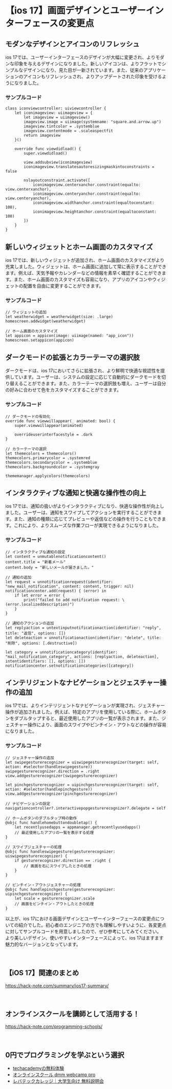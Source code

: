 <!--
title: 【ios 17】画面デザインとユーザーインターフェースの変更点
tags: ios,ios17
id: 
private: false
-->

# 【ios 17】画面デザインとユーザーインターフェースの変更点

## モダンなデザインとアイコンのリフレッシュ
ios 17では、ユーザーインターフェースのデザインが大幅に変更され、よりモダンな印象を与えるデザインになりました。新しいアイコンは、よりフラットでシンプルなデザインになり、見た目が一新されています。また、従来のアプリケーションのアイコンもリフレッシュされ、よりアップデートされた印象を受けるようになりました。

### サンプルコード
```
class iconviewcontroller: uiviewcontroller {
    let iconimageview: uiimageview = {
        let imageview = uiimageview()
        imageview.image = uiimage(systemname: "square.and.arrow.up")
        imageview.tintcolor = .systemblue
        imageview.contentmode = .scaleaspectfit
        return imageview
    }()
    
    override func viewdidload() {
        super.viewdidload()
        
        view.addsubview(iconimageview)
        iconimageview.translatesautoresizingmaskintoconstraints = false
        
        nslayoutconstraint.activate([
            iconimageview.centerxanchor.constraint(equalto: view.centerxanchor),
            iconimageview.centeryanchor.constraint(equalto: view.centeryanchor),
            iconimageview.widthanchor.constraint(equaltoconstant: 100),
            iconimageview.heightanchor.constraint(equaltoconstant: 100)
        ])
    }
}
```


## 新しいウィジェットとホーム画面のカスタマイズ
ios 17では、新しいウィジェットが追加され、ホーム画面のカスタマイズがより充実しました。ウィジェットは、ホーム画面に追加して常に表示することができます。例えば、天気予報やカレンダーなどの情報を素早く確認することができます。また、ホーム画面のカスタマイズも容易になり、アプリのアイコンやウィジェットの配置を自由に変更することができます。

### サンプルコード
```
// ウィジェットの追加
let weatherwidget = weatherwidget(size: .large)
homescreen.addwidget(weatherwidget)

// ホーム画面のカスタマイズ
let appicon = appicon(image: uiimage(named: "app_icon"))
homescreen.setappicon(appicon)
```


## ダークモードの拡張とカラーテーマの選択肢
ダークモードは、ios 17においてさらに拡張され、より鮮明で快適な視認性を提供しています。ユーザーは、システムの設定に応じて自動的にダークモードを切り替えることができます。また、カラーテーマの選択肢も増え、ユーザーは自分の好みに合わせて色をカスタマイズすることができます。

### サンプルコード
```
// ダークモードの有効化
override func viewwillappear(_ animated: bool) {
    super.viewwillappear(animated)
    
    overrideuserinterfacestyle = .dark
}

// カラーテーマの選択
let themecolors = themecolors()
themecolors.primarycolor = .systemred
themecolors.secondarycolor = .systemblue
themecolors.backgroundcolor = .systemgray

thememanager.applycolors(themecolors)
```


## インタラクティブな通知と快適な操作性の向上
ios 17では、通知の扱いがよりインタラクティブになり、快適な操作性が向上しました。ユーザーは、通知をスワイプしてアクションを実行することができます。また、通知の種類に応じてプレビューや返信などの操作を行うこともできます。これにより、よりスムーズな作業フローが実現できるようになりました。

### サンプルコード
```
// インタラクティブな通知の設定
let content = unmutablenotificationcontent()
content.title = "新着メール"
content.body = "新しいメールが届きました。"

// 通知の追加
let request = unnotificationrequest(identifier: "new_mail_notification", content: content, trigger: nil)
notificationcenter.add(request) { (error) in
    if let error = error {
        print("failed to add notification request: \(error.localizeddescription)")
    }
}

// 通知のアクションの追加
let replyaction = untextinputnotificationaction(identifier: "reply", title: "返信", options: [])
let deleteaction = unnotificationaction(identifier: "delete", title: "削除", options: [.destructive])

let category = unnotificationcategory(identifier: "mail_notification_category", actions: [replyaction, deleteaction], intentidentifiers: [], options: [])
notificationcenter.setnotificationcategories([category])
```


## インテリジェントなナビゲーションとジェスチャー操作の追加
ios 17では、よりインテリジェントなナビゲーションが実現され、ジェスチャー操作が追加されました。例えば、特定のアプリを使用している際に、ホームボタンをダブルタップすると、最近使用したアプリの一覧が表示されます。また、ジェスチャー操作により、画面のスワイプやピンチイン・アウトなどの操作が容易になりました。

### サンプルコード
```
// ジェスチャー操作の追加
let swipegesturerecognizer = uiswipegesturerecognizer(target: self, action: #selector(handleswipegesture))
swipegesturerecognizer.direction = .right
view.addgesturerecognizer(swipegesturerecognizer)

let pinchgesturerecognizer = uipinchgesturerecognizer(target: self, action: #selector(handlepinchgesture))
view.addgesturerecognizer(pinchgesturerecognizer)

// ナビゲーションの設定
navigationcontroller?.interactivepopgesturerecognizer?.delegate = self

// ホームボタンのダブルタップ時の動作
@objc func handlehomebuttondoubletap() {
    let recentlyusedapps = appmanager.getrecentlyusedapps()
    // 最近使用したアプリの一覧を表示する処理
}

// スワイプジェスチャーの処理
@objc func handleswipegesture(gesturerecognizer: uiswipegesturerecognizer) {
    if gesturerecognizer.direction == .right {
        // 画面を右にスワイプしたときの処理
    }
}

// ピンチイン・アウトジェスチャーの処理
@objc func handlepinchgesture(gesturerecognizer: uipinchgesturerecognizer) {
    let scale = gesturerecognizer.scale
    // 画面をピンチイン・アウトしたときの処理
}
```


以上が、ios 17における画面デザインとユーザーインターフェースの変更点についての紹介でした。初心者のエンジニアの方でも理解しやすいように、各変更点に対してサンプルコードを用意しましたので、ぜひ参考にしてみてください。
より美しいデザイン、使いやすいインターフェースによって、ios 17はますます魅力的なバージョンとなっています。

　

## 【iOS 17】関連のまとめ
https://hack-note.com/summary/ios17-summary/

　

## オンラインスクールを講師として活用する！
https://hack-note.com/programming-schools/

　

## 0円でプログラミングを学ぶという選択
- [techacademyの無料体験](//af.moshimo.com/af/c/click?a_id=2612475&amp;p_id=1555&amp;pc_id=2816&amp;pl_id=22706&amp;url=https%3a%2f%2ftechacademy.jp%2fhtmlcss-trial%3futm_source%3dmoshimo%26utm_medium%3daffiliate%26utm_campaign%3dtextad)
- [オンラインスクール dmm webcamp pro](//af.moshimo.com/af/c/click?a_id=2612482&amp;p_id=1363&amp;pc_id=2297&amp;pl_id=39999&amp;guid=on)
- [レバテックカレッジ｜大学生向け 無料説明会](//af.moshimo.com/af/c/click?a_id=4071793&p_id=3198&pc_id=7488&pl_id=41848)

